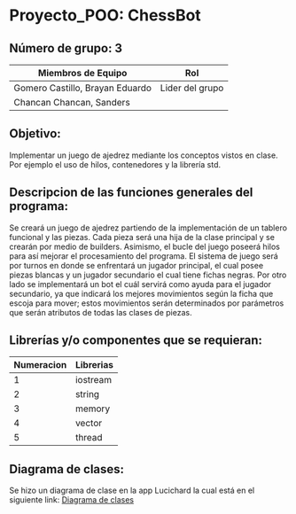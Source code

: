 # Proyecto_POO: ChessBot

## Número de grupo: 3

| Miembros de Equipo | Rol |
| ------------- | ------------- |
| Gomero Castillo, Brayan Eduardo  | Lider del grupo |
| Chancan Chancan, Sanders  |   | 


## Objetivo:
Implementar un juego de ajedrez mediante los conceptos vistos en clase. Por ejemplo el uso de hilos, contenedores y la librería std.

## Descripcion de las funciones generales del programa:
Se creará un juego de ajedrez partiendo de la implementación de un tablero funcional y las piezas. Cada pieza será una hija de la clase principal y se crearán por medio de builders. Asimismo, el bucle del juego poseerá hilos para así mejorar el procesamiento del programa. El sistema de juego será por turnos en donde se enfrentará un jugador principal, el cual posee piezas blancas y un jugador secundario el cual tiene fichas negras. Por otro lado se implementará un bot el cuál servirá como ayuda para el jugador secundario, ya que indicará los mejores movimientos según la ficha que escoja para mover; estos movimientos serán determinados por parámetros que serán atributos de todas las clases de piezas.

## Librerías y/o componentes que se requieran: 
| Numeracion | Librerias  |
| ------------- | ------------- |
| 1  | iostream  |
| 2  | string  |
| 3  | memory  |
| 4  | vector  |
| 5  | thread  |


## Diagrama de clases:
Se hizo un diagrama de clase en la app Lucichard la cual está en el siguiente link:  [Diagrama de clases](https://lucid.app/lucidchart/956e866e-1583-476b-8941-98ed22aa17a0/edit?shared=true&invitationId=inv_afc18feb-b981-420f-b363-0468eb96734a&page=HWEp-vi-RSFO#)
